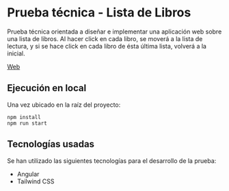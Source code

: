 # Prueba técnica - Lista de Libros

Prueba técnica orientada a diseñar e implementar una aplicación web sobre una lista de libros.
Al hacer click en cada libro, se moverá a la lista de lectura, y si se hace click en cada libro de ésta última lista, volverá a la inicial.

[Web](https://reading-list-rualvarez.netlify.app/)


## Ejecución en local

Una vez ubicado en la raíz del proyecto:
```
npm install
npm run start
```

## Tecnologías usadas

Se han utilizado las siguientes tecnologías para el desarrollo de la prueba:
- Angular
- Tailwind CSS